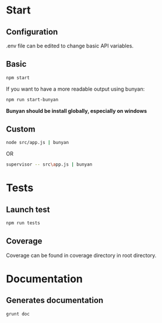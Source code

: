 # Start

## Configuration
.env file can be edited to change basic API variables.

## Basic
```bash
npm start
```

If you want to have a more readable output using bunyan:
```bash 
npm run start-bunyan
```

**Bunyan should be install globally, especially on windows**

## Custom
```bash 
node src/app.js | bunyan
```
OR
```bash 
supervisor -- src\app.js | bunyan
```

# Tests

## Launch test
```bash 
npm run tests
```

## Coverage
Coverage can be found in coverage directory in root directory.


# Documentation

## Generates documentation
```bash
grunt doc
```


